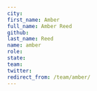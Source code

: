 ```yaml
---
city: 
first_name: Amber
full_name: Amber Reed
github: 
last_name: Reed
name: amber
role: 
state: 
team: 
twitter: 
redirect_from: /team/amber/
---
```

